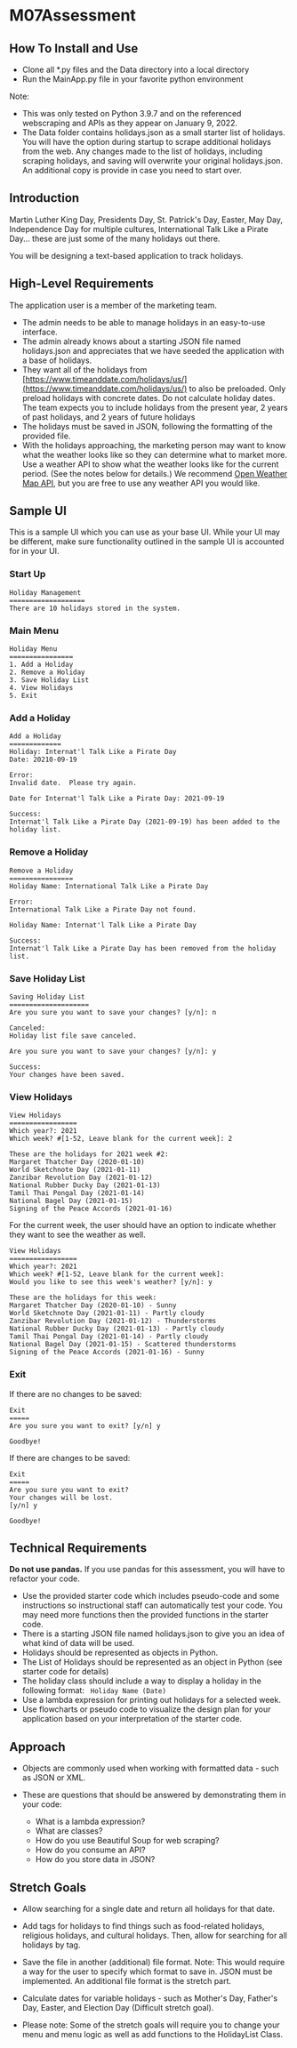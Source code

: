 # M07Assessment

## How To Install and Use
* Clone all *.py files and the Data directory into a local directory
* Run the MainApp.py file in your favorite python environment

Note:
* This was only tested on Python 3.9.7 and on the referenced webscraping and APIs as they appear on January 9, 2022.
* The Data folder contains holidays.json as a small starter list of holidays. You will have the option during startup to scrape additional holidays from the web. Any changes made to the list of holidays, including scraping holidays, and saving will overwrite your original holidays.json. An additional copy is provide in case you need to start over.

## Introduction
Martin Luther King Day, Presidents Day, St. Patrick's Day, Easter, May Day, Independence Day for multiple cultures, International Talk Like a Pirate Day... these are just some of the many holidays out there.

You will be designing a text-based application to track holidays.

## High-Level Requirements
The application user is a member of the marketing team.

* The admin needs to be able to manage holidays in an easy-to-use interface.
* The admin already knows about a starting JSON file named holidays.json and appreciates that we have seeded the application with a base of holidays.
* They want all of the holidays from [https://www.timeanddate.com/holidays/us/](https://www.timeanddate.com/holidays/us/) to also be preloaded. Only preload holidays with concrete dates. Do not calculate holiday dates. The team expects you to include holidays from the present year, 2 years of past holidays, and 2 years of future holidays
* The holidays must be saved in JSON, following the formatting of the provided file.
* With the holidays approaching, the marketing person may want to know what the weather looks like so they can determine what to market more. Use a weather API to show what the weather looks like for the current period. (See the notes below for details.) We recommend [Open Weather Map API](https://rapidapi.com/community/api/open-weather-map), but you are free to use any weather API you would like.
## Sample UI
This is a sample UI which you can use as your base UI. While your UI may be different, make sure functionality outlined in the sample UI is accounted for in your UI.

### Start Up

```
Holiday Management
===================
There are 10 holidays stored in the system.
```

### Main Menu
```
Holiday Menu
================
1. Add a Holiday
2. Remove a Holiday
3. Save Holiday List
4. View Holidays
5. Exit
```
### Add a Holiday
```
Add a Holiday
=============
Holiday: Internat'l Talk Like a Pirate Day
Date: 20210-09-19

Error:
Invalid date.  Please try again.

Date for Internat'l Talk Like a Pirate Day: 2021-09-19

Success:
Internat'l Talk Like a Pirate Day (2021-09-19) has been added to the holiday list.
```
### Remove a Holiday
```
Remove a Holiday
================
Holiday Name: International Talk Like a Pirate Day

Error: 
International Talk Like a Pirate Day not found.

Holiday Name: Internat'l Talk Like a Pirate Day

Success:
Internat'l Talk Like a Pirate Day has been removed from the holiday list.
```

### Save Holiday List
```
Saving Holiday List
====================
Are you sure you want to save your changes? [y/n]: n

Canceled:
Holiday list file save canceled.

Are you sure you want to save your changes? [y/n]: y

Success:
Your changes have been saved.
```
### View Holidays
```
View Holidays
=================
Which year?: 2021
Which week? #[1-52, Leave blank for the current week]: 2

These are the holidays for 2021 week #2:
Margaret Thatcher Day (2020-01-10)
World Sketchnote Day (2021-01-11)
Zanzibar Revolution Day (2021-01-12)
National Rubber Ducky Day (2021-01-13)
Tamil Thai Pongal Day (2021-01-14)
National Bagel Day (2021-01-15)
Signing of the Peace Accords (2021-01-16)
```

For the current week, the user should have an option to indicate whether they want to see the weather as well.

```
View Holidays
=================
Which year?: 2021
Which week? #[1-52, Leave blank for the current week]: 
Would you like to see this week's weather? [y/n]: y

These are the holidays for this week:
Margaret Thatcher Day (2020-01-10) - Sunny
World Sketchnote Day (2021-01-11) - Partly cloudy
Zanzibar Revolution Day (2021-01-12) - Thunderstorms
National Rubber Ducky Day (2021-01-13) - Partly cloudy
Tamil Thai Pongal Day (2021-01-14) - Partly cloudy
National Bagel Day (2021-01-15) - Scattered thunderstorms
Signing of the Peace Accords (2021-01-16) - Sunny
```
### Exit
If there are no changes to be saved:

```
Exit
=====
Are you sure you want to exit? [y/n] y

Goodbye!
```

If there are changes to be saved:

```
Exit
=====
Are you sure you want to exit? 
Your changes will be lost.
[y/n] y

Goodbye!
```

## Technical Requirements
**Do not use pandas.** If you use pandas for this assessment, you will have to refactor your code.

* Use the provided starter code which includes pseudo-code and some instructions so instructional staff can automatically test your code. You may need more functions then the provided functions in the starter code.
* There is a starting JSON file named holidays.json to give you an idea of what kind of data will be used.
* Holidays should be represented as objects in Python.
* The List of Holidays should be represented as an object in Python (see starter code for details)
* The holiday class should include a way to display a holiday in the following format:
  <code> Holiday Name (Date)</code>
* Use a lambda expression for printing out holidays for a selected week.
* Use flowcharts or pseudo code to visualize the design plan for your application based on your interpretation of the starter code.
## Approach
* Objects are commonly used when working with formatted data - such as JSON or XML.

* These are questions that should be answered by demonstrating them in your code:

  * What is a lambda expression?
  * What are classes?
  * How do you use Beautiful Soup for web scraping?
  * How do you consume an API?
  * How do you store data in JSON?
## Stretch Goals
* Allow searching for a single date and return all holidays for that date.

* Add tags for holidays to find things such as food-related holidays, religious holidays, and cultural holidays. Then, allow for searching for all holidays by tag.

* Save the file in another (additional) file format. Note: This would require a way for the user to specify which format to save in. JSON must be implemented. An additional file format is the stretch part.

* Calculate dates for variable holidays - such as Mother's Day, Father's Day, Easter, and Election Day (Difficult stretch goal).

* Please note: Some of the stretch goals will require you to change your menu and menu logic as well as add functions to the HolidayList Class.